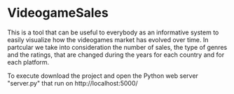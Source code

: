 # VideogameSales

This is a tool that can be useful to everybody as an informative system to easily visualize how the videogames market has evolved over time. In partcular we take into consideration the number of sales, the type of genres and the ratings, that are changed during the years for each country and for each platform.

To execute download the project and open the Python web server "server.py" that run on http://localhost:5000/


